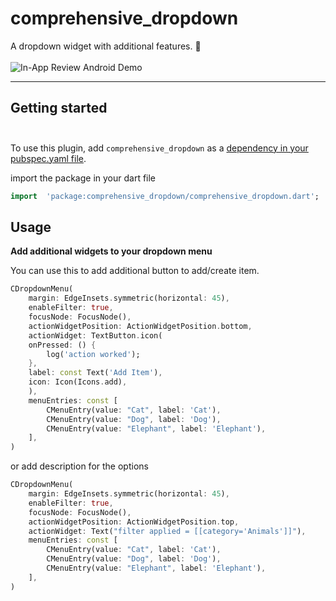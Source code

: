 <!--
This README describes the package. If you publish this package to pub.dev,
this README's contents appear on the landing page for your package.

For information about how to write a good package README, see the guide for
[writing package pages](https://dart.dev/guides/libraries/writing-package-pages).

For general information about developing packages, see the Dart guide for
[creating packages](https://dart.dev/guides/libraries/create-library-packages)
and the Flutter guide for
[developing packages and plugins](https://flutter.dev/developing-packages).
-->

# comprehensive_dropdown

A dropdown widget with additional features. 🚀 <br><br>
![In-App Review Android Demo](https://raw.githubusercontent.com/ramitpanangat/comprehensive_dropdown/main/assets/banner.png)

***
  ## Getting started <br> <br>
  
  To use this plugin, add `comprehensive_dropdown` as a [dependency in your pubspec.yaml file](https://flutter.dev/platform-plugins/).


import the package in your dart file

```dart
import  'package:comprehensive_dropdown/comprehensive_dropdown.dart';
```  

## Usage

**Add additional widgets to your dropdown menu**

You can use this to add additional button to add/create item.

```dart
CDropdownMenu(
    margin: EdgeInsets.symmetric(horizontal: 45),
    enableFilter: true,
    focusNode: FocusNode(),
    actionWidgetPosition: ActionWidgetPosition.bottom,
    actionWidget: TextButton.icon(
    onPressed: () {
        log('action worked');
    },
    label: const Text('Add Item'),
    icon: Icon(Icons.add),
    ),
    menuEntries: const [
        CMenuEntry(value: "Cat", label: 'Cat'),
        CMenuEntry(value: "Dog", label: 'Dog'),
        CMenuEntry(value: "Elephant", label: 'Elephant'),
    ],
)
```

or add description for the options
```dart
CDropdownMenu(
    margin: EdgeInsets.symmetric(horizontal: 45),
    enableFilter: true,
    focusNode: FocusNode(),
    actionWidgetPosition: ActionWidgetPosition.top,
    actionWidget: Text("filter applied = [[category='Animals']]"),
    menuEntries: const [
        CMenuEntry(value: "Cat", label: 'Cat'),
        CMenuEntry(value: "Dog", label: 'Dog'),
        CMenuEntry(value: "Elephant", label: 'Elephant'),
    ],
)
```
